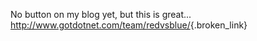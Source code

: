 No button on my blog yet, but this is great... <http://www.gotdotnet.com/team/redvsblue/>{.broken_link}